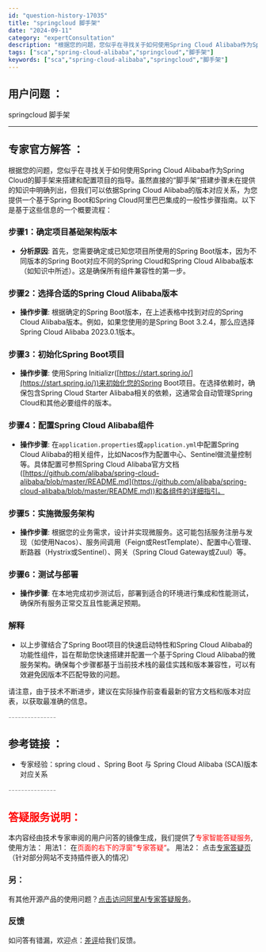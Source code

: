 ```yaml
---
id: "question-history-17035"
title: "springcloud 脚手架"
date: "2024-09-11"
category: "expertConsultation"
description: "根据您的问题，您似乎在寻找关于如何使用Spring Cloud Alibaba作为Spring Cloud的脚手架来搭建和配置项目的指导。虽然直接的“脚手架”搭建步骤未在提供的知识中明确列出，但我们可以依据Spring Cloud Alibaba的版本对应关系，为您提供一个基于Spring Boot"
tags: ["sca","spring-cloud-alibaba","springcloud","脚手架"]
keywords: ["sca","spring-cloud-alibaba","springcloud","脚手架"]
---
```


## 用户问题 ： 
 springcloud 脚手架  

---------------
## 专家官方解答 ：

根据您的问题，您似乎在寻找关于如何使用Spring Cloud Alibaba作为Spring Cloud的脚手架来搭建和配置项目的指导。虽然直接的“脚手架”搭建步骤未在提供的知识中明确列出，但我们可以依据Spring Cloud Alibaba的版本对应关系，为您提供一个基于Spring Boot和Spring Cloud阿里巴巴集成的一般性步骤指南。以下是基于这些信息的一个概要流程：

### 步骤1：确定项目基础架构版本
- **分析原因**: 首先，您需要确定或已知您项目所使用的Spring Boot版本，因为不同版本的Spring Boot对应不同的Spring Cloud和Spring Cloud Alibaba版本（如知识中所述）。这是确保所有组件兼容性的第一步。

### 步骤2：选择合适的Spring Cloud Alibaba版本
- **操作步骤**: 根据确定的Spring Boot版本，在上述表格中找到对应的Spring Cloud Alibaba版本。例如，如果您使用的是Spring Boot 3.2.4，那么应选择Spring Cloud Alibaba 2023.0.1版本。

### 步骤3：初始化Spring Boot项目
- **操作步骤**: 使用Spring Initializr([https://start.spring.io/](https://start.spring.io/))来初始化您的Spring Boot项目。在选择依赖时，确保包含Spring Cloud Starter Alibaba相关的依赖，这通常会自动管理Spring Cloud和其他必要组件的版本。

### 步骤4：配置Spring Cloud Alibaba组件
- **操作步骤**: 在`application.properties`或`application.yml`中配置Spring Cloud Alibaba的相关组件，比如Nacos作为配置中心、Sentinel做流量控制等。具体配置可参照Spring Cloud Alibaba官方文档([https://github.com/alibaba/spring-cloud-alibaba/blob/master/README.md](https://github.com/alibaba/spring-cloud-alibaba/blob/master/README.md))和各组件的详细指引。

### 步骤5：实施微服务架构
- **操作步骤**: 根据您的业务需求，设计并实现微服务。这可能包括服务注册与发现（如使用Nacos）、服务间调用（Feign或RestTemplate）、配置中心管理、断路器（Hystrix或Sentinel）、网关（Spring Cloud Gateway或Zuul）等。

### 步骤6：测试与部署
- **操作步骤**: 在本地完成初步测试后，部署到适合的环境进行集成和性能测试，确保所有服务正常交互且性能满足预期。

### 解释
- 以上步骤结合了Spring Boot项目的快速启动特性和Spring Cloud Alibaba的功能性组件，旨在帮助您快速搭建并配置一个基于Spring Cloud Alibaba的微服务架构。确保每个步骤都基于当前技术栈的最佳实践和版本兼容性，可以有效避免因版本不匹配导致的问题。

请注意，由于技术不断进步，建议在实际操作前查看最新的官方文档和版本对应表，以获取最准确的信息。


<font color="#949494">---------------</font> 


## 参考链接 ：

* 专家经验：spring cloud 、Spring Boot 与 Spring Cloud Alibaba (SCA)版本对应关系 


 <font color="#949494">---------------</font> 
 


## <font color="#FF0000">答疑服务说明：</font> 

本内容经由技术专家审阅的用户问答的镜像生成，我们提供了<font color="#FF0000">专家智能答疑服务</font>,使用方法：
用法1： 在<font color="#FF0000">页面的右下的浮窗”专家答疑“</font>。
用法2： 点击[专家答疑页](https://answer.opensource.alibaba.com/docs/intro)（针对部分网站不支持插件嵌入的情况）
### 另：


有其他开源产品的使用问题？[点击访问阿里AI专家答疑服务](https://answer.opensource.alibaba.com/docs/intro)。
### 反馈
如问答有错漏，欢迎点：[差评](https://ai.nacos.io/user/feedbackByEnhancerGradePOJOID?enhancerGradePOJOId=17070)给我们反馈。
